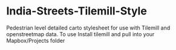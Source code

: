 India-Streets-Tilemill-Style
============================

Pedestrian level detailed carto stylesheet for use with Tilemill and openstreetmap data. To use Install tilemill and pull into your Mapbox/Projects folder
